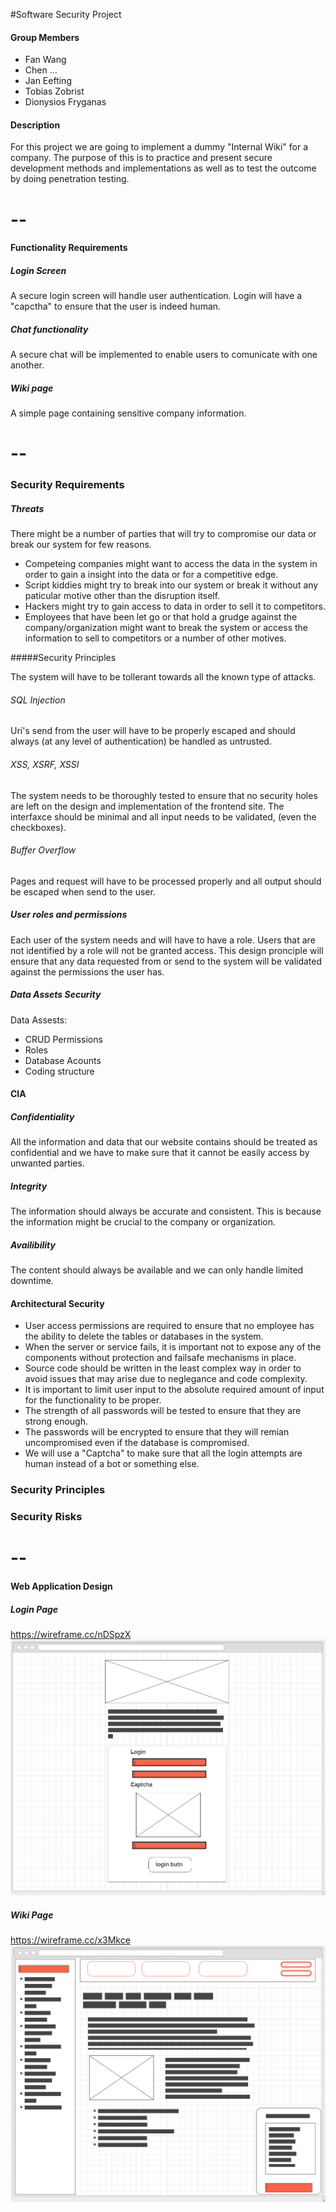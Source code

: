 #Software Security Project

#### Group Members
* Fan  Wang  
* Chen  ...  
* Jan Eefting  
* Tobias Zobrist 
* Dionysios Fryganas

#### Description  
For this project we are going to implement a dummy "Internal Wiki" for a company.  The purpose of this is to practice and present secure development methods and implementations as well as to test the outcome by doing penetration testing.

# --

#### Functionality Requirements  
##### Login Screen  
A secure login screen will handle user authentication.  Login will have a "capctha" to ensure that the user is indeed human.  

##### Chat functionality  
A secure chat will be implemented to enable users to comunicate with one another.  

##### Wiki page  
A simple page containing sensitive company information.  

# --

### Security Requirements  


##### Threats

There might be a number of parties that will try to compromise our data or break our system for few reasons.

* Competeing companies might want to access the data in the system in order to gain a insight into the data or for a competitive edge.  
* Script kiddies might try to break into our system or break it without any paticular motive other than the disruption itself.
* Hackers might try to gain access to data in order to sell it to competitors.  
* Employees that have been let go or that hold a grudge against the company/organization might want to break the system or access the information to sell to competitors or a number of other motives.  

#####Security Principles

The system will have to be tollerant towards all the known type of attacks.

###### SQL Injection

Uri's send from the user will have to be properly escaped and should always (at any level of authentication) be handled
as untrusted.

###### XSS, XSRF, XSSI

The system needs to be thoroughly tested to ensure that no security holes are left on the design and implementation of the frontend site.
The interfaxce should be minimal and all input needs to be validated, (even the checkboxes).

###### Buffer Overflow

Pages and request will have to be processed properly and all output should be escaped when send to the user.

##### User roles and permissions

Each user of the system needs and will have to have a role. Users that are not identified by a role will not be granted access. This design pronciple will ensure that any data requested from or send to the system will be validated against the permissions the user has.

##### Data Assets Security

Data Assests:


* CRUD Permissions
* Roles
* Database Acounts
* Coding structure

#### CIA  

##### Confidentiality  
All the information and data that our website contains should be treated as confidential and we have to make sure that it cannot be easily access by unwanted parties.  

##### Integrity  
The information should always be accurate and consistent.  This is because the information might be crucial to the company or organization.  

##### Availibility  
The content should always be available and we can only handle limited downtime.  

#### Architectural Security  

* User access permissions are required to ensure that no employee has the ability to delete the tables or databases in the system.  
* When the server or service fails, it is important not to expose any of the components without protection and failsafe mechanisms in place.  
* Source code should be written in the least complex way in order to avoid issues that may arise due to neglegance and code complexity.  
* It is important to limit user input to the absolute required amount of input for the functionality to be proper.
* The strength of all passwords will be tested to ensure that they are strong enough.  
* The passwords will be encrypted to ensure that they will remian uncompromised even if the database is compromised.  
* We will use a "Captcha" to make sure that all the login attempts are human instead of a bot or something else.  


### Security Principles  


### Security Risks  

# --

#### Web Application Design

##### Login  Page  
https://wireframe.cc/nDSpzX  
![Login_frame](./wire_frames/login.png?raw=true)

##### Wiki Page  
https://wireframe.cc/x3Mkce  
![wiki_frame](./wire_frames/wiki.png?raw=true)

